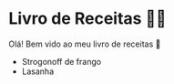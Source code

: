 # Livro de Receitas :man_cook:

Olá! Bem vido ao meu livro de receitas :wave:

- Strogonoff de frango
- Lasanha